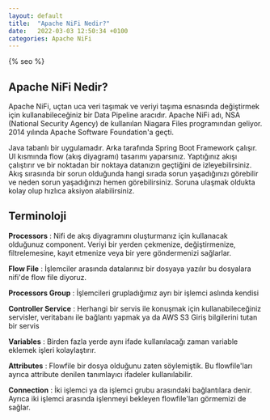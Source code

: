 ```yaml
---
layout: default
title:  "Apache NiFi Nedir?"
date:   2022-03-03 12:50:34 +0100
categories: Apache NiFi
---
```

{% seo %}
## Apache NiFi Nedir?
 
Apache NiFi, uçtan uca veri taşımak ve veriyi taşıma esnasında değiştirmek için kullanabileceğiniz bir Data Pipeline aracıdır.
Apache NiFi adı, NSA (National Security Agency) de kullanılan Niagara Files programından geliyor. 2014 yılında Apache Software Foundation'a geçti.
 
Java tabanlı bir uygulamadır. Arka tarafında Spring Boot Framework çalışır. UI kısmında flow (akış diyagramı) tasarımı yaparsınız.
Yaptığınız akışı çalıştırır ve bir noktadan bir noktaya datanızın geçtiğini de izleyebilirsiniz. Akış sırasında bir sorun olduğunda hangi sırada sorun yaşadığınızı görebilir ve neden sorun yaşadığınızı hemen görebilirsiniz. Soruna ulaşmak oldukta kolay olup hızlıca aksiyon alabilirsiniz.
 
## Terminoloji
 
**Processors** : Nifi de akış diyagramını oluşturmanız için kullanacak olduğunuz component. Veriyi bir yerden çekmenize, değiştirmenize, filtrelemesine, kayıt etmenize veya bir yere göndermenizi sağlarlar. 
 
**Flow File** : İşlemciler arasında datalarınız bir dosyaya yazılır bu dosyalara nifi'de flow file diyoruz.
 
**Processors Group** : İşlemcileri grupladığımız ayrı bir işlemci aslında kendisi
 
**Controller Service** : Herhangi bir servis ile konuşmak için kullanabileceğiniz servisler, veritabanı ile bağlantı yapmak ya da AWS S3 Giriş bilgilerini tutan bir servis
 
**Variables** : Birden fazla yerde aynı ifade kullanılacağı zaman variable eklemek işleri kolaylaştırır.
 
**Attributes** : Flowfile bir dosya olduğunu zaten söylemiştik. Bu flowfile'ları ayrıca attribute denilen tanımlayıcı ifadeler kullanılabilir.
 
**Connection** : İki işlemci ya da işlemci grubu arasındaki bağlantılara denir. Ayrıca iki işlemci arasında işlenmeyi bekleyen flowfile'ları görmemizi de sağlar.
 